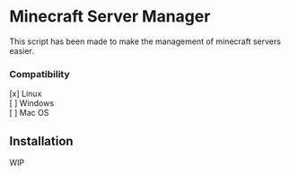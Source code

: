 # Minecraft Server Manager
This script has been made to make the management of minecraft servers easier.
### Compatibility
[x] Linux<br>
[ ] Windows<br>
[ ] Mac OS
## Installation
WIP
